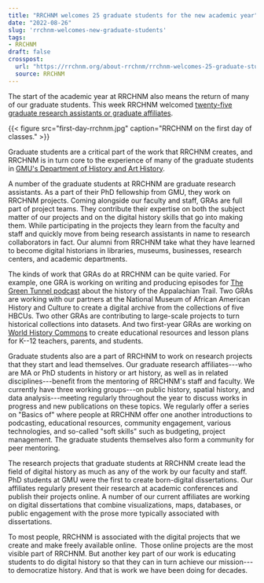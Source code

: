 ```yaml
---
title: "RRCHNM welcomes 25 graduate students for the new academic year"
date: "2022-08-26"
slug: 'rrchnm-welcomes-new-graduate-students'
tags:
- RRCHNM
draft: false
crosspost: 
  url: "https://rrchnm.org/about-rrchnm/rrchnm-welcomes-25-graduate-students-for-the-new-academic-year/"
  source: RRCHNM
---
```


The start of the academic year at RRCHNM also means the return of many of our graduate students. This week RRCHNM welcomed [twenty-five graduate research assistants or graduate affiliates](https://rrchnm.org/our-people/).

{{< figure src="first-day-rrchnm.jpg" caption="RRCHNM on the first day of classes." >}}

Graduate students are a critical part of the work that RRCHNM creates, and RRCHNM is in turn core to the experience of many of the graduate students in [GMU's Department of History and Art History](https://historyarthistory.gmu.edu/).

A number of the graduate students at RRCHNM are graduate research assistants. As a part of their PhD fellowship from GMU, they work on RRCHNM projects. Coming alongside our faculty and staff, GRAs are full part of project teams. They contribute their expertise on both the subject matter of our projects and on the digital history skills that go into making them. While participating in the projects they learn from the faculty and staff and quickly move from being research assistants in name to research collaborators in fact. Our alumni from RRCHNM take what they have learned to become digital historians in libraries, museums, businesses, research centers, and academic departments.

The kinds of work that GRAs do at RRCHNM can be quite varied. For example, one GRA is working on writing and producing episodes for [The Green Tunnel podcast](https://greentunnel.rrchnm.org/) about the history of the Appalachian Trail. Two GRAs are working with our partners at the National Museum of African American History and Culture to create a digital archive from the collections of five HBCUs. Two other GRAs are contributing to large-scale projects to turn historical collections into datasets. And two first-year GRAs are working on [World History Commons](https://worldhistorycommons.org/) to create educational resources and lesson plans for K--12 teachers, parents, and students.

Graduate students also are a part of RRCHNM to work on research projects that they start and lead themselves. Our graduate research affiliates---who are MA or PhD students in history or art history, as well as in related disciplines---benefit from the mentoring of RRCHNM's staff and faculty. We currently have three working groups---on public history, spatial history, and data analysis---meeting regularly throughout the year to discuss works in progress and new publications on these topics. We regularly offer a series on "Basics of" where people at RRCHNM offer one another introductions to podcasting, educational resources, community engagement, various technologies, and so-called "soft skills" such as budgeting, project management. The graduate students themselves also form a community for peer mentoring.

The research projects that graduate students at RRCHNM create lead the field of digital history as much as any of the work by our faculty and staff. PhD students at GMU were the first to create born-digital dissertations. Our affiliates regularly present their research at academic conferences and publish their projects online. A number of our current affiliates are working on digital dissertations that combine visualizations, maps, databases, or public engagement with the prose more typically associated with dissertations.

To most people, RRCHNM is associated with the digital projects that we create and make freely available online.  Those online projects are the most visible part of RRCHNM. But another key part of our work is educating students to do digital history so that they can in turn achieve our mission---to democratize history. And that is work we have been doing for decades.
